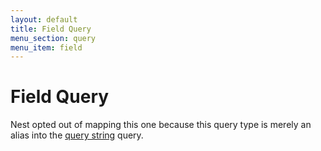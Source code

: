 ```yaml
---
layout: default
title: Field Query
menu_section: query
menu_item: field
---
```



# Field Query

Nest opted out of mapping this one because this query type is merely an alias into the [query string]({{root}}/query/query-string.html) query.
